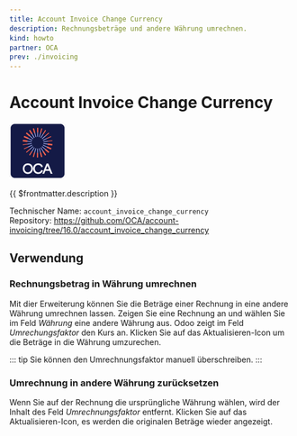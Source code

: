 ```yaml
---
title: Account Invoice Change Currency
description: Rechnungsbeträge und andere Währung umrechnen.
kind: howto
partner: OCA
prev: ./invoicing
---
```

# Account Invoice Change Currency
![icon_oca_app](attachments/icon_oca_app.png)

{{ $frontmatter.description }}

Technischer Name: `account_invoice_change_currency`\
Repository: <https://github.com/OCA/account-invoicing/tree/16.0/account_invoice_change_currency>

## Verwendung

### Rechnungsbetrag in Währung umrechnen

Mit dier Erweiterung können Sie die Beträge einer Rechnung in eine andere Währung umrechnen lassen. Zeigen Sie eine Rechnung an und wählen Sie im Feld *Währung* eine andere Währung aus. Odoo zeigt im Feld *Umrechungsfaktor* den Kurs an. Klicken Sie auf das Aktualisieren-Icon um die Beträge in die Währung umzurechen.

::: tip
Sie können den Umrechnungsfaktor manuell überschreiben.
:::

### Umrechnung in andere Währung zurücksetzen

Wenn Sie auf der Rechnung die ursprüngliche Währung wählen, wird der Inhalt des Feld *Umrechnungsfaktor* entfernt. Klicken Sie auf das Aktualisieren-Icon, es werden die originalen Beträge wieder angezeigt.

